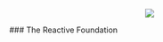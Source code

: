 
<p align="center">
  <img src="https://github.com/TheReactiveFoundation/TheReactiveFoundation/assets/150565573/0fe41b9d-d62b-41cb-988b-1fec3628c0de">
</p>
### The Reactive Foundation


<!--
**TheReactiveFoundation/TheReactiveFoundation** is a ✨ _special_ ✨ repository because its `README.md` (this file) appears on your GitHub profile.

![salt](https://github.com/TheReactiveFoundation/TheReactiveFoundation/assets/150565573/0fe41b9d-d62b-41cb-988b-1fec3628c0de)

Here are some ideas to get you started:

- 🔭 I’m currently working on ...
- 🌱 I’m currently learning ...
- 👯 I’m looking to collaborate on ...
- 🤔 I’m looking for help with ...
- 💬 Ask me about ...
- 📫 How to reach me: ...
- 😄 Pronouns: ...
- ⚡ Fun fact: ...
-->
